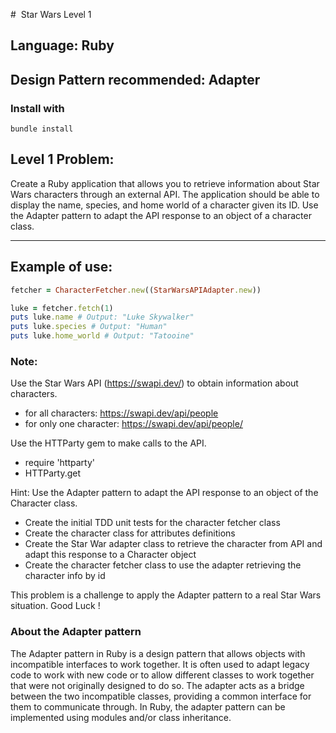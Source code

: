 #   Star Wars Level 1

##  Language: Ruby
##  Design Pattern recommended: Adapter

###  Install with

```shell
bundle install
```
## Level 1 Problem:

Create a Ruby application that allows you to retrieve information about Star Wars characters through an external API. The application should be able to display the name, species, and home world of a character given its ID. Use the Adapter pattern to adapt the API response to an object of a character class.

----
##  Example of use:

```ruby
fetcher = CharacterFetcher.new((StarWarsAPIAdapter.new))

luke = fetcher.fetch(1)
puts luke.name # Output: "Luke Skywalker"
puts luke.species # Output: "Human"
puts luke.home_world # Output: "Tatooine"
```

###  Note:

Use the Star Wars API (https://swapi.dev/) to obtain information about characters.
-  for all characters: https://swapi.dev/api/people
-  for only one character: https://swapi.dev/api/people/<id>

Use the HTTParty gem to make calls to the API.
-  require 'httparty'
-  HTTParty.get

Hint: Use the Adapter pattern to adapt the API response to an object of the Character class.
-  Create the initial TDD unit tests for the character fetcher class
-  Create the character class for attributes definitions
-  Create the Star War adapter class to retrieve the character from API and adapt this response to a Character object
-  Create the character fetcher class to use the adapter retrieving the character info by id

This problem is a challenge to apply the Adapter pattern to a real Star Wars situation. Good Luck !


###  About the Adapter pattern

The Adapter pattern in Ruby is a design pattern that allows objects with incompatible interfaces to work together. It is often used to adapt legacy code to work with new code or to allow different classes to work together that were not originally designed to do so. The adapter acts as a bridge between the two incompatible classes, providing a common interface for them to communicate through. In Ruby, the adapter pattern can be implemented using modules and/or class inheritance.
